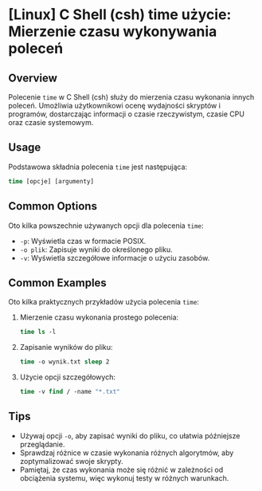 # [Linux] C Shell (csh) time użycie: Mierzenie czasu wykonywania poleceń

## Overview
Polecenie `time` w C Shell (csh) służy do mierzenia czasu wykonania innych poleceń. Umożliwia użytkownikowi ocenę wydajności skryptów i programów, dostarczając informacji o czasie rzeczywistym, czasie CPU oraz czasie systemowym.

## Usage
Podstawowa składnia polecenia `time` jest następująca:

```csh
time [opcje] [argumenty]
```

## Common Options
Oto kilka powszechnie używanych opcji dla polecenia `time`:

- `-p`: Wyświetla czas w formacie POSIX.
- `-o plik`: Zapisuje wyniki do określonego pliku.
- `-v`: Wyświetla szczegółowe informacje o użyciu zasobów.

## Common Examples
Oto kilka praktycznych przykładów użycia polecenia `time`:

1. Mierzenie czasu wykonania prostego polecenia:
   ```csh
   time ls -l
   ```

2. Zapisanie wyników do pliku:
   ```csh
   time -o wynik.txt sleep 2
   ```

3. Użycie opcji szczegółowych:
   ```csh
   time -v find / -name "*.txt"
   ```

## Tips
- Używaj opcji `-o`, aby zapisać wyniki do pliku, co ułatwia późniejsze przeglądanie.
- Sprawdzaj różnice w czasie wykonania różnych algorytmów, aby zoptymalizować swoje skrypty.
- Pamiętaj, że czas wykonania może się różnić w zależności od obciążenia systemu, więc wykonuj testy w różnych warunkach.
